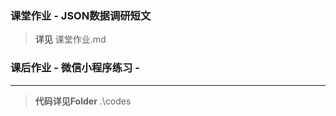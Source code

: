### 课堂作业 - JSON数据调研短文 


>**详见** 课堂作业.md


### 课后作业 - 微信小程序练习 - 

------------
>**代码详见Folder**   .\codes
